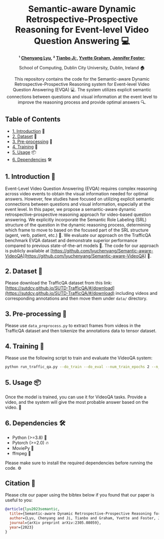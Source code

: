 <div align="center">

# Semantic-aware Dynamic Retrospective-Prospective Reasoning for Event-level Video Question Answering &#x1F4BB;


**¹ [Chenyang Lyu](https://lyuchenyang.github.io), ² [Tianbo Ji](mailto:jitianbo@ntu.edu.cn);, [Yvette Graham](mailto:ygraham@tcd.ie), [Jennifer Foster](mailto:jennifer.foster@dcu.ie)**;

School of Computing, Dublin City University, Dublin, Ireland &#x1F3E0;

This repository contains the code for the Semantic-aware Dynamic Retrospective-Prospective Reasoning system for Event-level Video Question Answering (EVQA) &#x1F4BB;. The system utilizes explicit semantic connections between questions and visual information at the event level to improve the reasoning process and provide optimal answers &#x1F50D;.
</div>

## Table of Contents

- [1. Introduction](#1-introduction) &#x1F4D8;
- [2. Dataset](#2-dataset) &#x1F4D3;
- [3. Pre-processing](#3-pre-processing) &#x1F527;
- [4. Training](#4-training) &#x1F3EB;
- [5. Usage](#5-usage) &#x1F4E6;
- [6. Dependencies](#6-dependencies) &#x1F6E0;

## 1. Introduction &#x1F4D8;

Event-Level Video Question Answering (EVQA) requires complex reasoning across video events to obtain the visual information needed for optimal answers. However, few studies have focused on utilizing explicit semantic connections between questions and visual information, especially at the event level. In this paper, we propose a semantic-aware dynamic retrospective-prospective reasoning approach for video-based question answering. We explicitly incorporate the Semantic Role Labeling (SRL) structure of the question in the dynamic reasoning process, determining which frame to move to based on the focused part of the SRL structure (agent, verb, patient, etc.) &#x1F9D0;. We evaluate our approach on the TrafficQA benchmark EVQA dataset and demonstrate superior performance compared to previous state-of-the-art models &#x1F4AA;. The code for our approach is publicly available at [https://github.com/lyuchenyang/Semantic-aware-VideoQA](https://github.com/lyuchenyang/Semantic-aware-VideoQA) &#x1F4E1;.

## 2. Dataset &#x1F4D3;

Please download the TrafficQA dataset from this link: [https://sutdcv.github.io/SUTD-TrafficQA/#/download](https://sutdcv.github.io/SUTD-TrafficQA/#/download) including videos and corresponding annotations and then move them under `data/` directory.

## 3. Pre-processing &#x1F527;

Please use `data_preprocess.py` to extract frames from videos in the TrafficQA dataset and then tokenize the annotations data to tensor dataset.

## 4. Training &#x1F3EB;

Please use the following script to train and evaluate the VideoQA system: 
```bash
python run_traffic_qa.py --do_train --do_eval --num_train_epochs 2 --n_frames 10 --eval_n_frames 10 --learning_rate 5e-6 --train_batch_size 8 --eval_batch_size 16 --attention_heads 8 --eval_steps 5000
```

## 5. Usage &#x1F4E6;

Once the model is trained, you can use it for VideoQA tasks. Provide a video, and the system will give the most probable answer based on the video. 🔎

## 6. Dependencies 🛠️

- Python (>=3.8) 🐍
- Pytorch (>=2.0) 🔥
- MoviePy 🧮
- ffmpeg 🐼

Please make sure to install the required dependencies before running the code. ⚙️


## Citation 📄

Please cite our paper using the bibtex below if you found that our paper is useful to you:

```bibtex
@article{lyu2023semantic,
  title={Semantic-aware Dynamic Retrospective-Prospective Reasoning for Event-level Video Question Answering},
  author={Lyu, Chenyang and Ji, Tianbo and Graham, Yvette and Foster, Jennifer},
  journal={arXiv preprint arXiv:2305.08059},
  year={2023}
}
```
